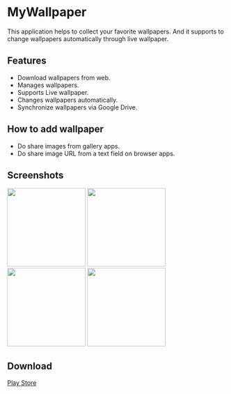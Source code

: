 # MyWallpaper
This application helps to collect your favorite wallpapers. And it supports to change wallpapers automatically through live wallpaper.

## Features
- Download wallpapers from web.
- Manages wallpapers.
- Supports Live wallpaper.
- Changes wallpapers automatically.
- Synchronize wallpapers via Google Drive.

## How to add wallpaper
- Do share images from gallery apps.
- Do share image URL from a text field on browser apps.

## Screenshots
<img width="180px" src="https://lh3.googleusercontent.com/iQMaqLbBuEv_2E1IsErhK5RKog_ut0QXGDEMTg1oNWvCAhr8rU_1je57P3VfW5b6sw=h900-rw"/>
<img width="180px" src="https://lh3.googleusercontent.com/NeK5VW76OOpb4VCWOKK3iz4GdoA0BncCULhrcrwDCihw2yZfhrLv5FPc4fuOD1CPJzTN=h900-rw"/>
<img width="180px" src="https://lh3.googleusercontent.com/5EbJ78wFyqVhROifL_3aCxbdRbWQ0OaCNFw2wpM92z0S1lpKomtwLLirwk0ZNRkqvg=h900-rw"/>
<img width="180px" src="https://lh3.googleusercontent.com/rNlSDY-mnkqrpaNtT2bBEQSsu83ul83alREfyL8OqWplFnDAXcrk-sLCxTTVMm_4S8I=h900-rw"/>

## Download
[Play Store](https://play.google.com/store/apps/details?id=com.fin10.android.mywallpaper)
